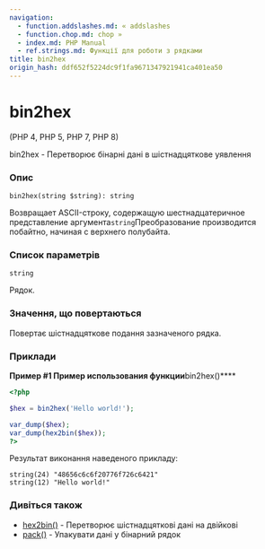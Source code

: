```yaml
---
navigation:
  - function.addslashes.md: « addslashes
  - function.chop.md: chop »
  - index.md: PHP Manual
  - ref.strings.md: Функції для роботи з рядками
title: bin2hex
origin_hash: ddf652f5224dc9f1fa9671347921941ca401ea50
---
```

# bin2hex

(PHP 4, PHP 5, PHP 7, PHP 8)

bin2hex - Перетворює бінарні дані в шістнадцяткове уявлення

### Опис

```methodsynopsis
bin2hex(string $string): string
```

Возвращает ASCII-строку, содержащую шестнадцатеричное представление аргумента`string`Преобразование производится побайтно, начиная с верхнего полубайта.

### Список параметрів

`string`

Рядок.

### Значення, що повертаються

Повертає шістнадцяткове подання зазначеного рядка.

### Приклади

**Пример #1 Пример использования функции**bin2hex()\*\*\*\*

```php
<?php

$hex = bin2hex('Hello world!');

var_dump($hex);
var_dump(hex2bin($hex));
?>
```

Результат виконання наведеного прикладу:

```
string(24) "48656c6c6f20776f726c6421"
string(12) "Hello world!"
```

### Дивіться також

-   [hex2bin()](function.hex2bin.md) \- Перетворює шістнадцяткові дані на двійкові
-   [pack()](function.pack.md) \- Упакувати дані у бінарний рядок

